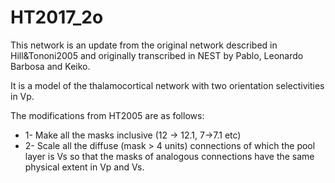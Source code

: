 # HT2017_2o

This network is an update from the original network described in Hill&Tononi2005
and originally transcribed in NEST by Pablo, Leonardo Barbosa and Keiko.

It is a model of the thalamocortical network with two orientation selectivities in Vp.

The modifications from HT2005 are as follows:
- 1-  Make all the masks inclusive (12 -> 12.1, 7->7.1 etc)
- 2- Scale all the diffuse (mask > 4 units) connections of which the pool layer is Vs so that the masks of analogous connections have the same physical extent in Vp and Vs.
